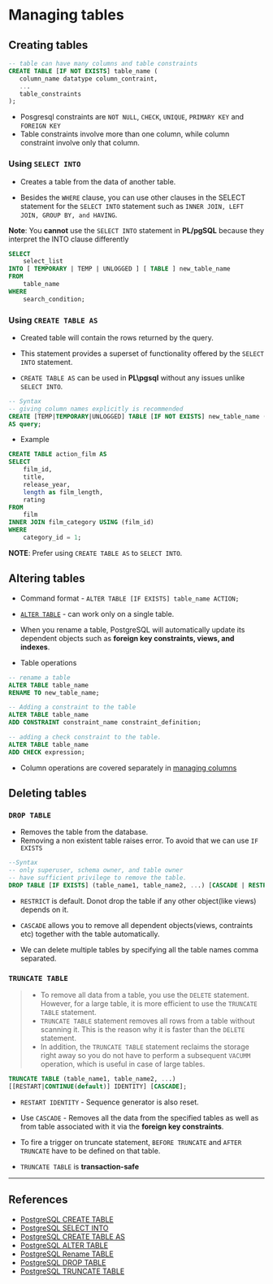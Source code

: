 # Managing tables

## Creating tables

```Sql
-- table can have many columns and table constraints
CREATE TABLE [IF NOT EXISTS] table_name (
   column_name datatype column_contraint,
   ...
   table_constraints
);
```

* Posgresql constraints are `NOT NULL`, `CHECK`, `UNIQUE`, `PRIMARY KEY` and `FOREIGN KEY`
* Table constraints involve more than one column, while column constraint involve only that column.

### Using `SELECT INTO`

* Creates a table from the data of another table.

* Besides the `WHERE` clause, you can use other clauses in the SELECT statement for the `SELECT INTO` statement such as `INNER JOIN, LEFT JOIN, GROUP BY, and HAVING`.

**Note**: You **cannot** use the `SELECT INTO` statement in **PL/pgSQL** because they interpret the INTO clause differently

```Sql
SELECT
    select_list
INTO [ TEMPORARY | TEMP | UNLOGGED ] [ TABLE ] new_table_name
FROM
    table_name
WHERE
    search_condition;
```

### Using `CREATE TABLE AS`

* Created table will contain the rows returned by the query.

* This statement provides a superset of functionality offered by the `SELECT INTO` statement.

* `CREATE TABLE AS` can be used in **PL\pgsql** without any issues unlike `SELECT INTO`.

```Sql
-- Syntax
-- giving column names explicitly is recommended
CREATE [TEMP|TEMPORARY|UNLOGGED] TABLE [IF NOT EXISTS] new_table_name (col_names_list)
AS query;
```

* Example

```Sql
CREATE TABLE action_film AS
SELECT
    film_id,
    title,
    release_year,
    length as film_length,
    rating
FROM
    film
INNER JOIN film_category USING (film_id)
WHERE
    category_id = 1;
```

**NOTE**: Prefer using `CREATE TABLE AS` to `SELECT INTO`.

## Altering tables

* Command format - `ALTER TABLE [IF EXISTS] table_name ACTION;`
* [`ALTER TABLE`](https://www.postgresql.org/docs/9.4/sql-altertable.html) - can work only on a single table.
* When you rename a table, PostgreSQL will automatically update its dependent objects such as **foreign key constraints, views, and indexes**.

* Table operations

```Sql
-- rename a table
ALTER TABLE table_name
RENAME TO new_table_name;

-- Adding a constraint to the table
ALTER TABLE table_name
ADD CONSTRAINT constraint_name constraint_definition;

-- adding a check constraint to the table.
ALTER TABLE table_name
ADD CHECK expression;
```

* Column operations are covered separately in [managing columns](./14_managing_columns.md)

## Deleting tables

### `DROP TABLE`

* Removes the table from the database.
* Removing a non existent table raises error. To avoid that we can use `IF EXISTS`

```Sql
--Syntax
-- only superuser, schema owner, and table owner
-- have sufficient privilege to remove the table.
DROP TABLE [IF EXISTS] (table_name1, table_name2, ...) [CASCADE | RESTRICT(default)];
```

* `RESTRICT` is default. Donot drop the table if any other object(like views) depends on it.

* `CASCADE` allows you to remove all dependent objects(views, contraints etc) together with the table automatically.

* We can delete multiple tables by specifying all the table names comma separated.

### `TRUNCATE TABLE`

> * To remove all data from a table, you use the `DELETE` statement. However, for a large table, it is more efficient to use the  `TRUNCATE TABLE` statement.
> * `TRUNCATE TABLE` statement removes all rows from a table without scanning it. This is the reason why it is faster than the `DELETE` statement.
> * In addition, the `TRUNCATE TABLE` statement reclaims the storage right away so you do not have to perform a subsequent `VACUMM` operation, which is useful in case of large tables.

```Sql
TRUNCATE TABLE (table_name1, table_name2, ...)
[[RESTART|CONTINUE(default)] IDENTITY] [CASCADE];
```

* `RESTART IDENTITY` - Sequence generator is also reset.
* Use `CASCADE` - Removes all the data from the specified tables as well as from table associated with it via the  **foreign key constraints**.

* To fire a trigger on truncate statement, `BEFORE TRUNCATE` and `AFTER TRUNCATE` have to be defined on that table.

* `TRUNCATE TABLE` is **transaction-safe**

---

## References

* [PostgreSQL CREATE TABLE](https://www.postgresqltutorial.com/postgresql-create-table/)
* [PostgreSQL  SELECT INTO](https://www.postgresqltutorial.com/postgresql-select-into/)
* [PostgreSQL CREATE TABLE AS](https://www.postgresqltutorial.com/postgresql-create-table-as/)
* [PostgreSQL ALTER TABLE](https://www.postgresqltutorial.com/postgresql-alter-table/)
* [PostgreSQL Rename TABLE](https://www.postgresqltutorial.com/postgresql-rename-table/)
* [PostgreSQL DROP TABLE](https://www.postgresqltutorial.com/postgresql-drop-table/)
* [PostgreSQL TRUNCATE TABLE](https://www.postgresqltutorial.com/postgresql-truncate-table/)
